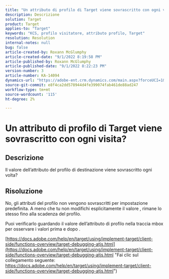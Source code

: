 ```yaml
---
title: "Un attributo di profilo di Target viene sovrascritto con ogni visita?"
description: Descrizione
solution: Target
product: Target
applies-to: "Target"
keywords: "KCS, profilo visitatore, attributo profilo, Target"
resolution: Resolution
internal-notes: null
bug: false
article-created-by: Roxann McGlumphy
article-created-date: "9/1/2022 8:19:58 PM"
article-published-by: Roxann McGlumphy
article-published-date: "9/1/2022 8:22:23 PM"
version-number: 3
article-number: KA-14094
dynamics-url: "https://adobe-ent.crm.dynamics.com/main.aspx?forceUCI=1&pagetype=entityrecord&etn=knowledgearticle&id=18d89b6d-332a-ed11-9db1-002248086a27"
source-git-commit: e8f4ca2dd578944d4fe399074fab461de88ad247
workflow-type: tm+mt
source-wordcount: '115'
ht-degree: 2%

---
```


# Un attributo di profilo di Target viene sovrascritto con ogni visita?

## Descrizione


Il valore dell’attributo del profilo di destinazione viene sovrascritto ogni volta?


## Risoluzione


No, gli attributi del profilo non vengono sovrascritti per impostazione predefinita. A meno che tu non modifichi esplicitamente il valore , rimane lo stesso fino alla scadenza del profilo.

Puoi verificarlo guardando il valore dell’attributo di profilo nella traccia mbox per osservare i valori prima e dopo .

[https://docs.adobe.com/help/en/target/using/implement-target/client-side/functions-overview/target-debugging-atjs.html](https://docs.adobe.com/help/en/target/using/implement-target/client-side/functions-overview/target-debugging-atjs.html "Fai clic sul collegamento seguente: https://docs.adobe.com/help/en/target/using/implement-target/client-side/functions-overview/target-debugging-atjs.html")
